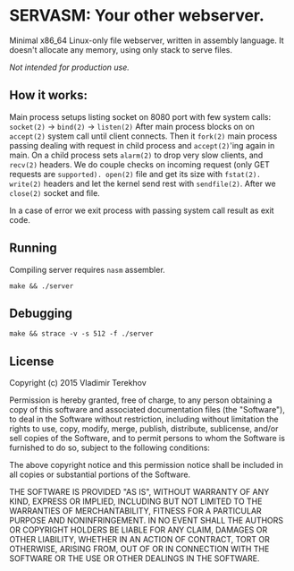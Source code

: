 # SERVASM: Your other webserver.

Minimal x86_64 Linux-only file webserver, written in assembly language.
It doesn't allocate any memory, using only stack to serve files.

*Not intended for production use.*

## How it works:

Main process setups listing socket on 8080 port with few system calls:
`socket(2)` -> `bind(2)` -> `listen(2)`
After main process blocks on on `accept(2)` system call until client connects.
Then it `fork(2)` main process passing dealing with request in child process and `accept(2)`'ing again in main.
On a child process sets `alarm(2)` to drop very slow clients, and `recv(2)` headers.
We do couple checks on incoming request (only GET requests are `supported).
open(2)` file and get its size with `fstat(2).
write(2)` headers and let the kernel send rest with `sendfile(2)`. After we `close(2)` socket and file.

In a case of error we exit process with passing system call result as exit code.

## Running

Compiling server requires `nasm` assembler.

`make && ./server`

## Debugging

`make && strace -v -s 512 -f ./server`

## License

Copyright (c) 2015 Vladimir Terekhov

Permission is hereby granted, free of charge, to any person
obtaining a copy of this software and associated documentation
files (the "Software"), to deal in the Software without
restriction, including without limitation the rights to use,
copy, modify, merge, publish, distribute, sublicense, and/or sell
copies of the Software, and to permit persons to whom the
Software is furnished to do so, subject to the following
conditions:

The above copyright notice and this permission notice shall be
included in all copies or substantial portions of the Software.

THE SOFTWARE IS PROVIDED "AS IS", WITHOUT WARRANTY OF ANY KIND,
EXPRESS OR IMPLIED, INCLUDING BUT NOT LIMITED TO THE WARRANTIES
OF MERCHANTABILITY, FITNESS FOR A PARTICULAR PURPOSE AND
NONINFRINGEMENT. IN NO EVENT SHALL THE AUTHORS OR COPYRIGHT
HOLDERS BE LIABLE FOR ANY CLAIM, DAMAGES OR OTHER LIABILITY,
WHETHER IN AN ACTION OF CONTRACT, TORT OR OTHERWISE, ARISING
FROM, OUT OF OR IN CONNECTION WITH THE SOFTWARE OR THE USE OR
OTHER DEALINGS IN THE SOFTWARE.
